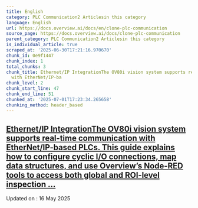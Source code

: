 ```yaml
---
title: English
category: PLC Communication2 Articlesin this category
language: English
url: https://docs.overview.ai/docs/en/clone-plc-communication
source_page: https://docs.overview.ai/docs/clone-plc-communication
parent_category: PLC Communication2 Articlesin this category
is_individual_article: true
scraped_at: '2025-06-30T17:21:16.970670'
chunk_id: 0e9f1447
chunk_index: 1
total_chunks: 3
chunk_title: Ethernet/IP IntegrationThe OV80i vision system supports real-time communication
  with EtherNet/IP-ba
chunk_level: 2
chunk_start_line: 47
chunk_end_line: 51
chunked_at: '2025-07-01T17:23:34.265658'
chunking_method: header_based
---
```


## [Ethernet/IP IntegrationThe OV80i vision system supports real-time communication with EtherNet/IP-based PLCs. This guide explains how to configure cyclic I/O connections, map data structures, and use Overview’s Node-RED tools to access both global and ROI-level inspection ...](/docs/clone-ethernetip-integration-1)

Updated on : 16 May 2025
